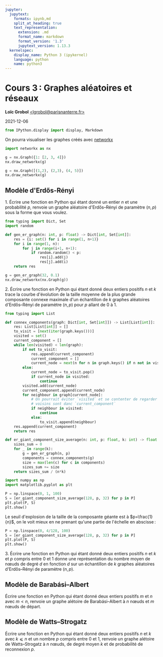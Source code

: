 ```yaml
---
jupyter:
  jupytext:
    formats: ipynb,md
    split_at_heading: true
    text_representation:
      extension: .md
      format_name: markdown
      format_version: '1.3'
      jupytext_version: 1.13.3
  kernelspec:
    display_name: Python 3 (ipykernel)
    language: python
    name: python3
---
```


<!-- LTeX: language=fr -->

<!-- #region slideshow={"slide_type": "slide"} -->

# Cours 3 : Graphes aléatoires et réseaux

**Loïc Grobol** [&lt;lgrobol@parisnanterre.fr>](mailto:lgrobol@parisnanterre.fr)

2021-12-06

<!-- #endregion -->

```python
from IPython.display import display, Markdown
```

On pourra visualiser les graphes créés avec [networkx](https://networkx.org)

```python
import networkx as nx
```

```python
g = nx.Graph({1: [2, 3, 4]})
nx.draw_networkx(g)
```

```python
g = nx.Graph([(1,2), (2,3), (4, 5)])
nx.draw_networkx(g)
```

## Modèle d'Erdős-Rényi

1\. Écrire une fonction en Python qui étant donné un entier $n$ et une probabilité $p$, renvoie un graphe aléatoire d'Erdős–Rényi de paramètre $(n, p)$ sous la forme que vous voulez.

```python
from typing import Dict, Set
import random

def gen_er_graph(n: int, p: float) -> Dict[int, Set[int]]:
    res = {i: set() for i in range(1, n+1)}
    for i in range(1, n):
        for j in range(i+1, n+1):
            if random.random() < p:
                res[i].add(j)
                res[j].add(i)
    return res
```

```python
g = gen_er_graph(32, 0.1)
nx.draw_networkx(nx.Graph(g))
```

2\. Écrire une fonction en Python qui étant donné deux entiers positifs $n$ et $k$ trace la courbe d'évolution de la taille
moyenne de la plus grande composante connexe maximale d'un échantillon de $k$ graphes aléatoires d'Erdős–Rényi de
paramètre $(n, p)$ pour $p$ allant de $0$ à $1$.

```python
from typing import List

def connex_components(graph: Dict[int, Set[int]]) -> List[List[int]]:
    res: List[List[int]] = []
    to_visit = [next(iter(graph.keys()))]
    visited = set()
    current_component = []
    while len(visited) < len(graph):
        if not to_visit:
            res.append(current_component)
            current_component = []
            current_node = next(n for n in graph.keys() if n not in visited)
        else:
            current_node = to_visit.pop()
            if current_node in visited:
                continue
        visited.add(current_node)
        current_component.append(current_node)
        for neighbour in graph[current_node]:
            # On pourrait éviter `visited` et se contenter de regarder si les
            # voisins sont danc `current_component`
            if neighbour in visited:
                continue
            else:
                to_visit.append(neighbour)
    res.append(current_component)
    return res
```

```python
def er_giant_component_size_average(n: int, p: float, k: int) -> float:
    sizes_sum = 0
    for _ in range(k):
        g = gen_er_graph(n, p)
        components = connex_components(g)
        size = max(len(c) for c in components)
        sizes_sum += size
    return sizes_sum / (n*k)
```

```python
import numpy as np
import matplotlib.pyplot as plt

P = np.linspace(0, 1, 100)
S = [er_giant_component_size_average(128, p, 32) for p in P]
plt.plot(P, S)
plt.show()
```

Le seuil d'explosion de la taille de la composante géante est à $p=\frac{1}{n}$, on le voit mieux en ne prenant qu'une partie de l'échelle en abscisse :

```python
P = np.linspace(0, 4/128, 100)
S = [er_giant_component_size_average(128, p, 32) for p in P]
plt.plot(P, S)
plt.show()
```

3\. Écrire une fonction en Python qui étant donné deux entiers positifs $n$ et $k$ et $p$ compris entre $0$ et $1$ donne une représentation du nombre moyen de nœuds de degré $d$ en fonction $d$ sur un échantillon de $k$ graphes aléatoires d'Erdős–Rényi de paramètre $(n, p)$.

## Modèle de Barabási–Albert

Écrire une fonction en Python qui étant donné deux entiers positifs $m$ et $n$ avec $m<n$, renvoie un graphe alétoire de Barabási–Albert à $n$ nœuds et $m$ nœuds de départ.

## Modèle de Watts–Strogatz

Écrire une fonction en Python qui étant donné deux entiers positifs $n$ et $k$ avec $k⩽n$ et un nombre $p$ compris entre $0$ et $1$, renvoie un graphe alétoire de Watts–Strogatz à $n$ nœuds, de degré moyen $k$ et de probabilité de reconnexion $p$.
